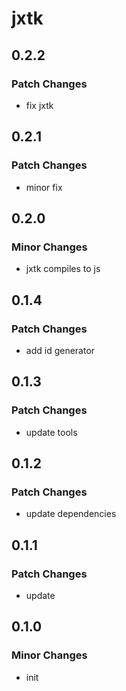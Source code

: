 # jxtk

## 0.2.2

### Patch Changes

- fix jxtk

## 0.2.1

### Patch Changes

- minor fix

## 0.2.0

### Minor Changes

- jxtk compiles to js

## 0.1.4

### Patch Changes

- add id generator

## 0.1.3

### Patch Changes

- update tools

## 0.1.2

### Patch Changes

- update dependencies

## 0.1.1

### Patch Changes

- update

## 0.1.0

### Minor Changes

- init
